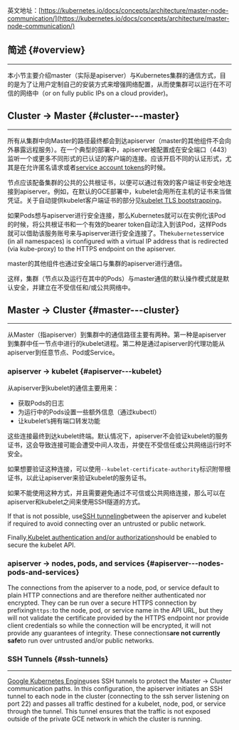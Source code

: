 英文地址：[https://kubernetes.io/docs/concepts/architecture/master-node-communication/](https://kubernetes.io/docs/concepts/architecture/master-node-communication/)

## 简述 {#overview}

---

本小节主要介绍master（实际是apiserver）与Kubernetes集群的通信方式，目的是为了让用户定制自己的安装方式来增强网络配置，从而使集群可以运行在不可信的网络中（or on fully public IPs on a cloud provider\)。

## Cluster -&gt; Master {#cluster---master}

---

所有从集群中向Master的路径最终都会到达apiserver（master的其他组件不会向外暴露远程服务）。在一个典型的部署中，apiserver被配置成在安全端口（443）监听一个或更多不同形式的已认证的客户端的连接。应该开启不同的认证形式，尤其是在允许匿名请求或者[service account tokens](https://kubernetes.io/docs/admin/authentication/#service-account-tokens)的时候。

节点应该配备集群的公共的公共根证书，以便可以通过有效的客户端证书安全地连接到apiserver。例如，在默认的GCE部署中，kubelet会用所在主机的证书来当做凭证。关于自动提供kubelet客户端证书的部分见[kubelet TLS bootstrapping](https://kubernetes.io/docs/admin/kubelet-tls-bootstrapping/)。

如果Pods想与apiserver进行安全连接，那么Kubernetes就可以在实例化该Pod的时候，将公共根证书和一个有效的bearer token自动注入到该Pod，这样Pods就可以借助该服务账号来与apiserver进行安全连接了。The`kubernetes`service \(in all namespaces\) is configured with a virtual IP address that is redirected \(via kube-proxy\) to the HTTPS endpoint on the apiserver.

master的其他组件也通过安全端口与集群的apiserver进行通信。

这样，集群（节点以及运行在其中的Pods）与master通信的默认操作模式就是默认安全，并建立在不受信任和/或公共网络中。

## Master -&gt; Cluster {#master---cluster}

---

从Master（指apiserver）到集群中的通信路径主要有两种。第一种是apiserver到集群中任一节点中进行的kubelet进程。第二种是通过apiserver的代理功能从apiserver到任意节点、Pod或Service。

### apiserver -&gt; kubelet {#apiserver---kubelet}

从apiserver到kubelet的通信主要用来：

* 获取Pods的日志
* 为运行中的Pods设置一些额外信息（通过kubectl）
* 让kubelet’s拥有端口转发功能

这些连接最终到达kubelet终端。默认情况下，apiserver不会验证kubelet的服务证书，这会导致连接可能会遭受中间人攻击，并使在不受信任或公共网络运行时不安全。

如果想要验证这种连接，可以使用`--kubelet-certificate-authority`标识附带根证书，以此让apiserver来验证kubelet的服务证书。

如果不能使用这种方式，并且需要避免通过不可信或公共网络连接，那么可以在apiserver和kubelet之间来使用SSH隧道的方式。

If that is not possible, use[SSH tunneling](https://kubernetes.io/docs/concepts/architecture/master-node-communication/#ssh-tunnels)between the apiserver and kubelet if required to avoid connecting over an untrusted or public network.

Finally,[Kubelet authentication and/or authorization](https://kubernetes.io/docs/admin/kubelet-authentication-authorization/)should be enabled to secure the kubelet API.

### apiserver -&gt; nodes, pods, and services {#apiserver---nodes-pods-and-services}

The connections from the apiserver to a node, pod, or service default to plain HTTP connections and are therefore neither authenticated nor encrypted. They can be run over a secure HTTPS connection by prefixing`https:`to the node, pod, or service name in the API URL, but they will not validate the certificate provided by the HTTPS endpoint nor provide client credentials so while the connection will be encrypted, it will not provide any guarantees of integrity. These connections**are not currently safe**to run over untrusted and/or public networks.

### SSH Tunnels {#ssh-tunnels}

---

[Google Kubernetes Engine](https://cloud.google.com/kubernetes-engine/)uses SSH tunnels to protect the Master -&gt; Cluster communication paths. In this configuration, the apiserver initiates an SSH tunnel to each node in the cluster \(connecting to the ssh server listening on port 22\) and passes all traffic destined for a kubelet, node, pod, or service through the tunnel. This tunnel ensures that the traffic is not exposed outside of the private GCE network in which the cluster is running.

